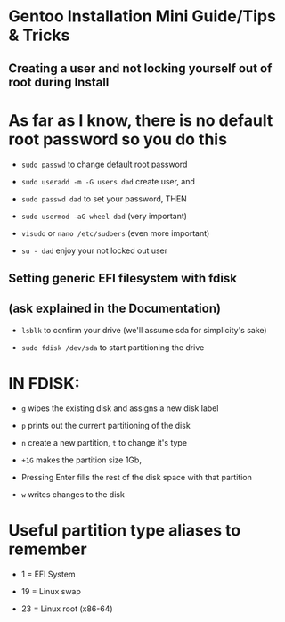 Gentoo Installation Mini Guide/Tips & Tricks
============================================

Creating a user and not locking yourself out of root during Install 
-------------------------------------------------------------------
# As far as I know, there is no default root password so you do this

* `sudo passwd` to change default root password

* `sudo useradd -m -G users dad` create user, and

* `sudo passwd dad` to set your password, THEN

* `sudo usermod -aG wheel dad` (very important)

* `visudo` or `nano /etc/sudoers` (even more important)

* `su - dad` enjoy your not locked out user 


Setting generic EFI filesystem with fdisk
-----------------------------------------
## (ask explained in the Documentation)

* `lsblk` to confirm your drive (we'll assume sda for simplicity's sake)

* `sudo fdisk /dev/sda` to start partitioning the drive

# IN FDISK:

* `g` wipes the existing disk and assigns a new disk label

* `p` prints out the current partitioning of the disk

* `n` create a new partition, `t` to change it's type

* `+1G` makes the partition size 1Gb, 

* Pressing Enter fills the rest of the disk space with that partition

* `w` writes changes to the disk

# Useful partition type aliases to remember

* 1 = EFI System

* 19 = Linux swap

* 23 = Linux root (x86-64)
